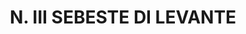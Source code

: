 ---
title: "N. III SEBESTE DI LEVANTE"
plant-name: "N. III SEBESTE DI LEVANTE"
plant-number: "111"
plant-xml: "/assets/xml/plant111.xml"
plant-img1: "/assets/img/plant111_verso.jpg"
plant-img2: "/assets/img/plant111.jpg"
plant-title: "N. III SEBESTE DI LEVANTE"
plant-taxon-link: ""
plant-taxon-content: ""
layout: single-xml
---